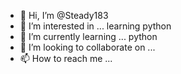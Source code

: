 - 👋 Hi, I’m @Steady183
- 👀 I’m interested in ... learning python
- 🌱 I’m currently learning ... python
- 💞️ I’m looking to collaborate on ...
- 📫 How to reach me ...

<!---
Steady183/Steady183 is a ✨ special ✨ repository because its `README.md` (this file) appears on your GitHub profile.
You can click the Preview link to take a look at your changes.
--->
